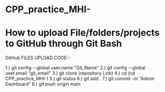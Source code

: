 # CPP_practice_MHI-

# How to upload File/folders/projects to GitHub through Git Bash 

GitHub FILES UPLOAD CODE:-

  1.) git config --global user.name "Git_Name"
  2.) git config --global user.email "git_email" 
  3.) git clone (repository Link)
  4.) cd  (cd CPP_practice_MHI-)
  5.) git status
  6.) git add .
  7.) git commit -m "Admin Dashboard"
  8.) git push origin main
